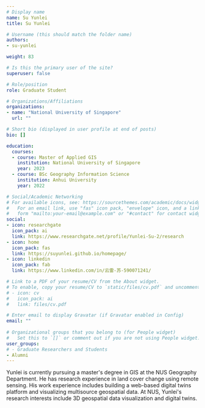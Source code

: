 ```yaml
---
# Display name
name: Su Yunlei
title: Su Yunlei

# Username (this should match the folder name)
authors:
- su-yunlei

weight: 83

# Is this the primary user of the site?
superuser: false

# Role/position
role: Graduate Student

# Organizations/Affiliations
organizations:
- name: "National University of Singapore"
  url: ""

# Short bio (displayed in user profile at end of posts)
bio: []

education:
  courses:
  - course: Master of Applied GIS
    institution: National University of Singapore
    year: 2023
  - course: BSc Geography Information Science
    institution: Anhui University
    year: 2022

# Social/Academic Networking
# For available icons, see: https://sourcethemes.com/academic/docs/widgets/#icons
#   For an email link, use "fas" icon pack, "envelope" icon, and a link in the
#   form "mailto:your-email@example.com" or "#contact" for contact widget.
social:
- icon: researchgate
  icon_pack: ai
  link: https://www.researchgate.net/profile/Yunlei-Su-2/research
- icon: home
  icon_pack: fas
  link: https://suyunlei.github.io/homepage/
- icon: linkedin
  icon_pack: fab
  link: https://www.linkedin.com/in/云雷-苏-590071241/

# Link to a PDF of your resume/CV from the About widget.
# To enable, copy your resume/CV to `static/files/cv.pdf` and uncomment the lines below.  
# - icon: cv
#   icon_pack: ai
#   link: files/cv.pdf

# Enter email to display Gravatar (if Gravatar enabled in Config)
email: ""
  
# Organizational groups that you belong to (for People widget)
#   Set this to `[]` or comment out if you are not using People widget.  
user_groups:
# - Graduate Researchers and Students
- Alumni
---
```


Yunlei is currently pursuing a master's degree in GIS at the NUS Geography Department.
He has research experience in land cover change using remote sensing.
His work experience includes building a web-based digital twins platform and visualizing multisource geospatial data.
At NUS, Yunlei's research interests include 3D geospatial data visualization and digital twins.
